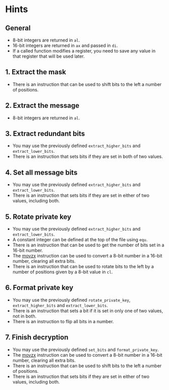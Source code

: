 # Hints

## General

- 8-bit integers are returned in `al`.
- 16-bit integers are returned in `ax` and passed in `di`.
- If a called function modifies a register, you need to save any value in that register that will be used later.

## 1. Extract the mask

- There is an instruction that can be used to shift bits to the left a number of positions.

## 2. Extract the message

- 8-bit integers are returned in `al`.

## 3. Extract redundant bits

- You may use the previously defined `extract_higher_bits` and `extract_lower_bits`.
- There is an instruction that sets bits if they are set in both of two values.

## 4. Set all message bits

- You may use the previously defined `extract_higher_bits` and `extract_lower_bits`.
- There is an instruction that sets bits if they are set in either of two values, including both.

## 5. Rotate private key

- You may use the previously defined `extract_higher_bits` and `extract_lower_bits`.
- A constant integer can be defined at the top of the file using `equ`.
- There is an instruction that can be used to get the number of bits set in a 16-bit number.
- The [movzx][movzx] instruction can be used to convert a 8-bit number in a 16-bit number, clearing all extra bits.
- There is an instruction that can be used to rotate bits to the left by a number of positions given by a 8-bit value in `cl`.

## 6. Format private key

- You may use the previously defined `rotate_private_key`, `extract_higher_bits` and `extract_lower_bits`.
- There is an instruction that sets a bit if it is set in only one of two values, not in both.
- There is an instruction to flip all bits in a number.

## 7. Finish decryption

- You may use the previously defined `set_bits` and `format_private_key`.
- The [movzx][movzx] instruction can be used to convert a 8-bit number in a 16-bit number, clearing all extra bits.
- There is an instruction that can be used to shift bits to the left a number of positions.
- There is an instruction that sets bits if they are set in either of two values, including both.

[movzx]: https://www.felixcloutier.com/x86/movzx